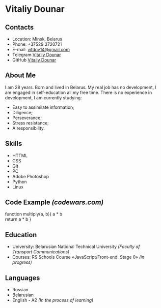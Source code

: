 # Vitaliy Dounar
## Contacts
* Location: Minsk, Belarus
* Phone: +37529 3720721
* E-mail: vitdov14@gmail.com
* Telegram [Vitaliy Dounar](https://t.me/vitaliydounar)
* GitHub [Vitaliy Dounar](https://github.com/dovnarv)

## About Me
I am 28 years. Born and lived in Belarus. My real job has no development, I am engaged in self-education all my free time. There is no experience in development, 
I am currently studying:
* Easy to assimilate information;
* Diligence;
* Perseverance;
* Stress resistance;
* A responsibility.
## Skills
* HTTML
* CSS
* Git
* PC
* Adobe Photoshop
* Python
* Linux
## Code Example *(codewars.com)*
function multiply(a, b){
 a * b  
  return a * b
}
## Education
* University: Belarusian National Technical University *(Faculty of Transport Communications)*
* Сourses: RS Schools Course «JavaScript/Front-end. Stage 0» *(in progress)*
## Languages
* Russian
* Belarusian
*  English - A2 *(In the process of learning)*
